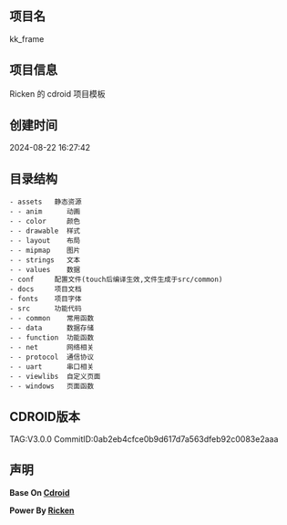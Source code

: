## 项目名
kk_frame

## 项目信息
Ricken 的 cdroid 项目模板

## 创建时间
2024-08-22 16:27:42

## 目录结构
~~~
- assets   静态资源
- - anim      动画
- - color     颜色
- - drawable  样式
- - layout    布局
- - mipmap    图片
- - strings   文本
- - values    数据
- conf     配置文件(touch后编译生效,文件生成于src/common)
- docs     项目文档
- fonts    项目字体
- src      功能代码
- - common    常用函数
- - data      数据存储
- - function  功能函数
- - net       网络相关
- - protocol  通信协议
- - uart      串口相关
- - viewlibs  自定义页面
- - windows   页面函数
~~~

## CDROID版本
TAG:V3.0.0
CommitID:0ab2eb4cfce0b9d617d7a563dfeb92c0083e2aaa

## 声明
**Base  On [Cdroid](https://gitee.com/houstudio/cdroid)**

**Power By [Ricken](https://ricken.cn)**
